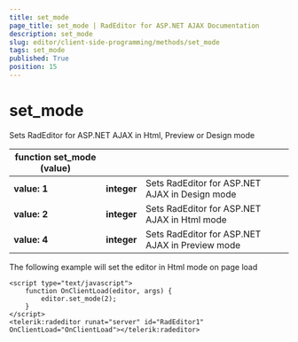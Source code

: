 ```yaml
---
title: set_mode
page_title: set_mode | RadEditor for ASP.NET AJAX Documentation
description: set_mode
slug: editor/client-side-programming/methods/set_mode
tags: set_mode
published: True
position: 15
---
```


# set_mode


Sets RadEditor for ASP.NET AJAX in Html, Preview or Design mode


|  **function**  **set_mode (value)**  |  |  |
| ------ | ------ | ------ |
| **value: 1** | **integer** |Sets RadEditor for ASP.NET AJAX in Design mode|
| **value: 2** | **integer** |Sets RadEditor for ASP.NET AJAX in Html mode|
| **value: 4** | **integer** |Sets RadEditor for ASP.NET AJAX in Preview mode|

The following example will set the editor in Html mode on page load

````ASP.NET
<script type="text/javascript">
	function OnClientLoad(editor, args) {
		editor.set_mode(2);
	}
</script>
<telerik:radeditor runat="server" id="RadEditor1" OnClientLoad="OnClientLoad"></telerik:radeditor> 
````


